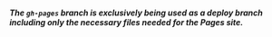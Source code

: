 ##### The `gh-pages` branch is exclusively being used as a deploy branch including only the necessary files needed for the Pages site.
